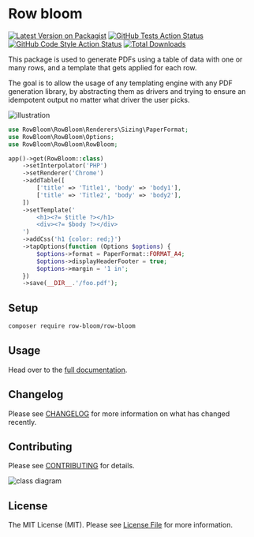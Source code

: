 # Row bloom

[![Latest Version on Packagist](https://img.shields.io/packagist/v/row-bloom/row-bloom.svg?style=flat-square)](https://packagist.org/packages/row-bloom/row-bloom)
[![GitHub Tests Action Status](https://img.shields.io/github/actions/workflow/status/row-bloom/row-bloom/run-tests.yml?branch=main&label=tests&style=flat-square)](https://github.com/row-bloom/row-bloom/actions?query=workflow%3Arun-tests+branch%3Amain)
[![GitHub Code Style Action Status](https://img.shields.io/github/actions/workflow/status/row-bloom/row-bloom/fix-php-code-style-issues.yml?branch=main&label=code%20style&style=flat-square)](https://github.com/row-bloom/row-bloom/actions?query=workflow%3A"Fix+PHP+code+style+issues"+branch%3Amain)
[![Total Downloads](https://img.shields.io/packagist/dt/row-bloom/row-bloom.svg?style=flat-square)](https://packagist.org/packages/row-bloom/row-bloom)

This package is used to generate PDFs using a table of data with one or many rows, and a template that gets applied for each row.

The goal is to allow the usage of any templating engine with any PDF generation library, by abstracting them as drivers and trying to ensure an idempotent output no matter what driver the user picks.

![illustration](./illustration.png)

```php
use RowBloom\RowBloom\Renderers\Sizing\PaperFormat;
use RowBloom\RowBloom\Options;
use RowBloom\RowBloom\RowBloom;

app()->get(RowBloom::class)
    ->setInterpolator('PHP')
    ->setRenderer('Chrome')
    ->addTable([
        ['title' => 'Title1', 'body' => 'body1'],
        ['title' => 'Title2', 'body' => 'body2'],
    ])
    ->setTemplate('
        <h1><?= $title ?></h1>
        <div><?= $body ?></div>
    ')
    ->addCss('h1 {color: red;}')
    ->tapOptions(function (Options $options) {
        $options->format = PaperFormat::FORMAT_A4;
        $options->displayHeaderFooter = true;
        $options->margin = '1 in';
    })
    ->save(__DIR__.'/foo.pdf');
```

## Setup

```bash
composer require row-bloom/row-bloom
```

## Usage

Head over to the [full documentation](https://github.com/row-bloom/row-bloom/wiki).

## Changelog

Please see [CHANGELOG](CHANGELOG.md) for more information on what has changed recently.

## Contributing

Please see [CONTRIBUTING](CONTRIBUTING.md) for details.

![class diagram](./class_diagram.drawio.png)

## License

The MIT License (MIT). Please see [License File](LICENSE.md) for more information.
